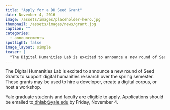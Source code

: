 ```yaml
---
title: "Apply for a DH Seed Grant"
date: November 4, 2016
image: /assets/images/placeholder-hero.jpg
thumbnail: /assets/images/news/grant.jpg
caption: ""
categories: 
  - announcements
spotlight: false 
image_layout: simple
teaser: |
  "The Digital Humanities Lab is excited to announce a new round of Seed Grants to support digital humanities research over the spring semester. These grants may be used to hire a developer, create a..."
---
```


The Digital Humanities Lab is excited to announce a new round of Seed Grants to support digital humanities research over the spring semester. These grants may be used to hire a developer, create a digital corpus, or host a workshop.
     
Yale graduate students and faculty are eligible to apply. Applications should be emailed to<a href="mailto:dhlab@yale.edu"> dhlab@yale.edu</a> by Friday, November 4.